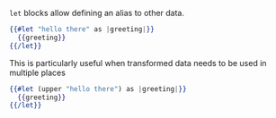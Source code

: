 `let` blocks allow defining an alias to other data.

```hbs
{{#let "hello there" as |greeting|}}
  {{greeting}}
{{/let}}
```

This is particularly useful when transformed data needs to be used in multiple places

```hbs 
{{#let (upper "hello there") as |greeting|}}
  {{greeting}}
{{/let}}
```

